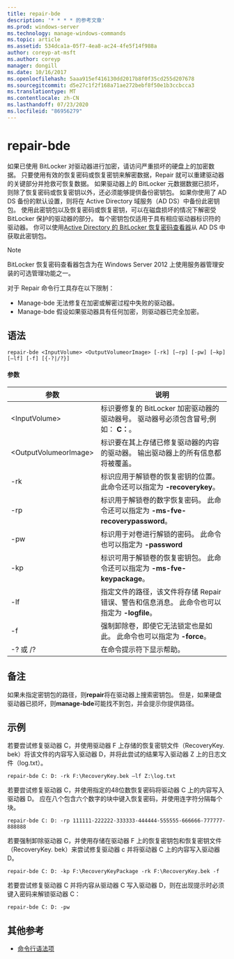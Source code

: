 ```yaml
---
title: repair-bde
description: '* * * * 的参考文章'
ms.prod: windows-server
ms.technology: manage-windows-commands
ms.topic: article
ms.assetid: 534dca1a-05f7-4ea8-ac24-4fe5f14f988a
author: coreyp-at-msft
ms.author: coreyp
manager: dongill
ms.date: 10/16/2017
ms.openlocfilehash: 5aaa915ef416130dd2017b8f0f35cd255d207678
ms.sourcegitcommit: d5e27c1f2f168a71ae272bebf8f50e1b3ccbcca3
ms.translationtype: MT
ms.contentlocale: zh-CN
ms.lasthandoff: 07/23/2020
ms.locfileid: "86956279"
---
```

# <a name="repair-bde"></a>repair-bde



如果已使用 BitLocker 对驱动器进行加密，请访问严重损坏的硬盘上的加密数据。 只要使用有效的恢复密码或恢复密钥来解密数据，Repair 就可以重建驱动器的关键部分并抢救可恢复数据。 如果驱动器上的 BitLocker 元数据数据已损坏，则除了恢复密码或恢复密钥以外，还必须能够提供备份密钥包。 如果你使用了 AD DS 备份的默认设置，则将在 Active Directory 域服务（AD DS）中备份此密钥包。 使用此密钥包以及恢复密码或恢复密钥，可以在磁盘损坏的情况下解密受 BitLocker 保护的驱动器的部分。 每个密钥包仅适用于具有相应驱动器标识符的驱动器。 你可以使用[Active Directory 的 BitLocker 恢复密码查看器](/previous-versions/windows/it-pro/windows-7/dd875531(v=ws.10))从 AD DS 中获取此密钥包。

> [!NOTE]
> BitLocker 恢复密码查看器包含为在 Windows Server 2012 上使用服务器管理安装的可选管理功能之一。

对于 Repair 命令行工具存在以下限制：
-   Manage-bde 无法修复在加密或解密过程中失败的驱动器。
-   Manage-bde 假设如果驱动器具有任何加密，则驱动器已完全加密。



## <a name="syntax"></a>语法

```
repair-bde <InputVolume> <OutputVolumeorImage> [-rk] [–rp] [-pw] [–kp] [–lf] [-f] [{-?|/?}]
```

#### <a name="parameters"></a>参数

|参数|说明|
|---------|-----------|
|\<InputVolume>|标识要修复的 BitLocker 加密驱动器的驱动器号。 驱动器号必须包含冒号;例如： **C：**。|
|\<OutputVolumeorImage>|标识要在其上存储已修复驱动器的内容的驱动器。 输出驱动器上的所有信息都将被覆盖。|
|-rk|标识应用于解锁卷的恢复密钥的位置。 此命令还可以指定为 **-recoverykey**。|
|-rp|标识用于解锁卷的数字恢复密码。 此命令还可以指定为 **-ms-fve-recoverypassword**。|
|-pw|标识用于对卷进行解锁的密码。 此命令也可以指定为 **-password**|
|-kp|标识可用于解锁卷的恢复密钥包。 此命令还可以指定为 **-ms-fve-keypackage**。|
|-lf|指定文件的路径，该文件将存储 Repair 错误、警告和信息消息。 此命令也可以指定为 **-logfile**。|
|-f|强制卸除卷，即使它无法锁定也是如此。 此命令也可以指定为 **-force**。|
|-? 或 /?|在命令提示符下显示帮助。|

## <a name="remarks"></a>备注

如果未指定密钥包的路径，则**repair**将在驱动器上搜索密钥包。 但是，如果硬盘驱动器已损坏，则**manage-bde**可能找不到包，并会提示你提供路径。

## <a name="examples"></a>示例

若要尝试修复驱动器 C，并使用驱动器 F 上存储的恢复密钥文件（RecoveryKey. bek）将该文件的内容写入驱动器 D，并将此尝试的结果写入驱动器 Z 上的日志文件（log.txt）。
```
repair-bde C: D: -rk F:\RecoveryKey.bek –lf Z:\log.txt
```
若要尝试修复驱动器 C，并使用指定的48位数恢复密码将驱动器 C 上的内容写入驱动器 D。 应在八个包含六个数字的块中键入恢复密码，并使用连字符分隔每个块。
```
repair-bde C: D: -rp 111111-222222-333333-444444-555555-666666-777777-888888
```
若要强制卸除驱动器 C，并使用存储在驱动器 F 上的恢复密钥包和恢复密钥文件（RecoveryKey. bek）来尝试修复驱动器 c 并将驱动器 C 上的内容写入驱动器 D。
```
repair-bde C: D: -kp F:\RecoveryKeyPackage -rk F:\RecoveryKey.bek -f
```
若要尝试修复驱动器 C 并将内容从驱动器 C 写入驱动器 D，则在出现提示时必须键入密码来解锁驱动器 C：
```
repair-bde C: D: -pw
```

## <a name="additional-references"></a>其他参考

- [命令行语法项](command-line-syntax-key.md)
